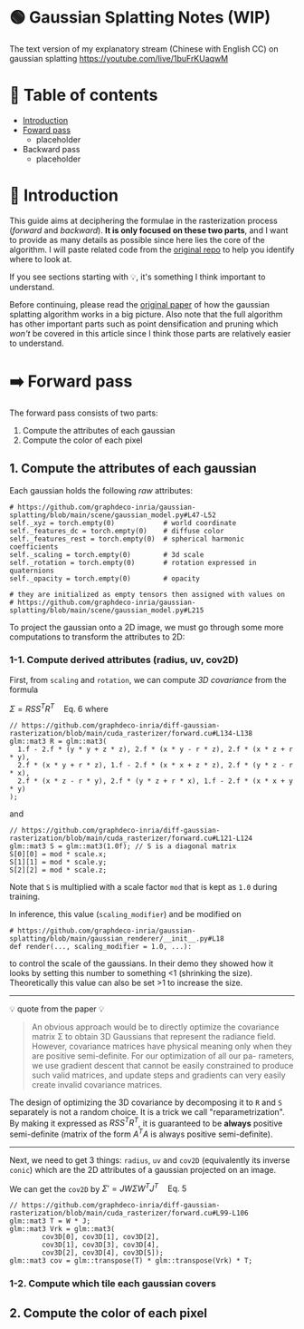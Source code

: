 # 🟢 Gaussian Splatting Notes (WIP)
The text version of my explanatory stream (Chinese with English CC) on gaussian splatting https://youtube.com/live/1buFrKUaqwM

# 📖 Table of contents

- [Introduction](#-introduction)
- [Foward pass](#%EF%B8%8F-forward-pass)
  - placeholder
- Backward pass
  - placeholder

# 📑 Introduction
This guide aims at deciphering the formulae in the rasterization process (*forward* and *backward*). **It is only focused on these two parts**, and I want to provide as many details as possible since here lies the core of the algorithm. I will paste related code from the [original repo](https://github.com/graphdeco-inria/gaussian-splatting) to help you identify where to look at.

If you see sections starting with 💡, it's something I think important to understand.

Before continuing, please read the [original paper](https://repo-sam.inria.fr/fungraph/3d-gaussian-splatting/3d_gaussian_splatting_high.pdf) of how the gaussian splatting algorithm works in a big picture. Also note that the full algorithm has other important parts such as point densification and pruning which *won't* be covered in this article since I think those parts are relatively easier to understand.

# ➡️ Forward pass
The forward pass consists of two parts:
1.  Compute the attributes of each gaussian
2.  Compute the color of each pixel

## 1. Compute the attributes of each gaussian

Each gaussian holds the following *raw* attributes:

```python3
# https://github.com/graphdeco-inria/gaussian-splatting/blob/main/scene/gaussian_model.py#L47-L52
self._xyz = torch.empty(0)            # world coordinate
self._features_dc = torch.empty(0)    # diffuse color
self._features_rest = torch.empty(0)  # spherical harmonic coefficients
self._scaling = torch.empty(0)        # 3d scale
self._rotation = torch.empty(0)       # rotation expressed in quaternions
self._opacity = torch.empty(0)        # opacity

# they are initialized as empty tensors then assigned with values on
# https://github.com/graphdeco-inria/gaussian-splatting/blob/main/scene/gaussian_model.py#L215
```

To project the gaussian onto a 2D image, we must go through some more computations to transform the attributes to 2D:

### 1-1. Compute derived attributes (radius, uv, cov2D)

First, from `scaling` and `rotation`, we can compute *3D covariance* from the formula

$\Sigma = RSS^TR^T \quad \text{Eq. 6}$ where
```cuda
// https://github.com/graphdeco-inria/diff-gaussian-rasterization/blob/main/cuda_rasterizer/forward.cu#L134-L138
glm::mat3 R = glm::mat3(
  1.f - 2.f * (y * y + z * z), 2.f * (x * y - r * z), 2.f * (x * z + r * y),
  2.f * (x * y + r * z), 1.f - 2.f * (x * x + z * z), 2.f * (y * z - r * x),
  2.f * (x * z - r * y), 2.f * (y * z + r * x), 1.f - 2.f * (x * x + y * y)
);
```
and
```cuda
// https://github.com/graphdeco-inria/diff-gaussian-rasterization/blob/main/cuda_rasterizer/forward.cu#L121-L124
glm::mat3 S = glm::mat3(1.0f); // S is a diagonal matrix
S[0][0] = mod * scale.x;
S[1][1] = mod * scale.y;
S[2][2] = mod * scale.z;
```
Note that `S` is multiplied with a scale factor `mod` that is kept as `1.0` during training.

In inference, this value (`scaling_modifier`) and be modified on
```python3
# https://github.com/graphdeco-inria/gaussian-splatting/blob/main/gaussian_renderer/__init__.py#L18
def render(..., scaling_modifier = 1.0, ...):
```
to control the scale of the gaussians. In their demo they showed how it looks by setting this number to something <1 (shrinking the size). Theoretically this value can also be set >1 to increase the size.

------------------------
💡 quote from the paper 💡
> An obvious approach would be to directly optimize the covariance matrix Σ to obtain 3D Gaussians that represent the radiance field. However, covariance matrices have physical meaning only when they are positive semi-definite. For our optimization of all our pa- rameters, we use gradient descent that cannot be easily constrained to produce such valid matrices, and update steps and gradients can very easily create invalid covariance matrices.

The design of optimizing the 3D covariance by decomposing it to `R` and `S` separately is not a random choice. It is a trick we call "reparametrization". By making it expressed as $RSS^TR^T$, it is guaranteed to be **always** positive semi-definite (matrix of the form $A^TA$ is always positive semi-definite).

------------------------

Next, we need to get 3 things: `radius`, `uv` and `cov2D` (equivalently its inverse `conic`) which are the 2D attributes of a gaussian projected on an image.

We can get the `cov2D` by $\Sigma' = JW\Sigma W^TJ^T \quad \text{Eq. 5}$
```cuda
// https://github.com/graphdeco-inria/diff-gaussian-rasterization/blob/main/cuda_rasterizer/forward.cu#L99-L106
glm::mat3 T = W * J;
glm::mat3 Vrk = glm::mat3(
		cov3D[0], cov3D[1], cov3D[2],
		cov3D[1], cov3D[3], cov3D[4],
		cov3D[2], cov3D[4], cov3D[5]);
glm::mat3 cov = glm::transpose(T) * glm::transpose(Vrk) * T;
```


### 1-2. Compute which tile each gaussian covers

## 2. Compute the color of each pixel
